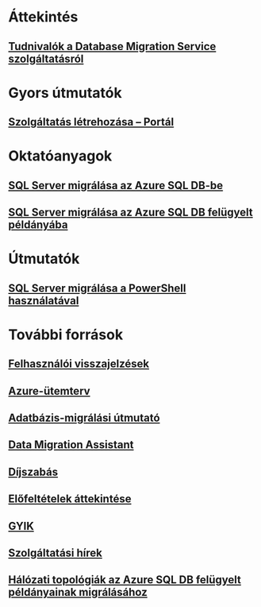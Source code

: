 # Áttekintés
## [Tudnivalók a Database Migration Service szolgáltatásról](dms-overview.md)

# Gyors útmutatók
## [Szolgáltatás létrehozása – Portál](quickstart-create-data-migration-service-portal.md)

# Oktatóanyagok
## [SQL Server migrálása az Azure SQL DB-be](tutorial-sql-server-to-azure-sql.md)
## [SQL Server migrálása az Azure SQL DB felügyelt példányába](tutorial-sql-server-to-managed-instance.md)

# Útmutatók
## [SQL Server migrálása a PowerShell használatával](howto-sql-server-to-azure-sql-powershell.md)

# További források
## [Felhasználói visszajelzések](https://feedback.azure.com/forums/906100-azure-database-migration-service)
## [Azure-ütemterv](https://azure.microsoft.com/en-us/roadmap/)
## [Adatbázis-migrálási útmutató](https://aka.ms/datamigration)
## [Data Migration Assistant](https://aka.ms/dma)
## [Díjszabás](https://aka.ms/dms-pricing)
## [Előfeltételek áttekintése](pre-reqs.md)
## [GYIK](faq.md)
## [Szolgáltatási hírek](https://azure.microsoft.com/en-us/updates/?product=database-migration)
## [Hálózati topológiák az Azure SQL DB felügyelt példányainak migrálásához](resource-network-topologies.md)

